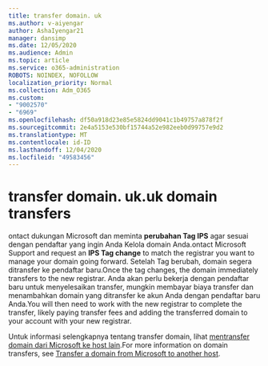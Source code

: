 ```yaml
---
title: transfer domain. uk
ms.author: v-aiyengar
author: AshaIyengar21
manager: dansimp
ms.date: 12/05/2020
ms.audience: Admin
ms.topic: article
ms.service: o365-administration
ROBOTS: NOINDEX, NOFOLLOW
localization_priority: Normal
ms.collection: Adm_O365
ms.custom:
- "9002570"
- "6969"
ms.openlocfilehash: df50a918d23e85e5824dd9041c1b49757a878f2f
ms.sourcegitcommit: 2e4a5153e530bf15744a52e982eeb0d99757e9d2
ms.translationtype: MT
ms.contentlocale: id-ID
ms.lasthandoff: 12/04/2020
ms.locfileid: "49583456"
---
```

# <a name="uk-domain-transfers"></a><span data-ttu-id="e526c-102">transfer domain. uk</span><span class="sxs-lookup"><span data-stu-id="e526c-102">.uk domain transfers</span></span>

<span data-ttu-id="e526c-103">ontact dukungan Microsoft dan meminta **perubahan Tag IPS** agar sesuai dengan pendaftar yang ingin Anda Kelola domain Anda.</span><span class="sxs-lookup"><span data-stu-id="e526c-103">ontact Microsoft Support and request an **IPS Tag change** to match the registrar you want to manage your domain going forward.</span></span> <span data-ttu-id="e526c-104">Setelah Tag berubah, domain segera ditransfer ke pendaftar baru.</span><span class="sxs-lookup"><span data-stu-id="e526c-104">Once the tag changes, the domain immediately transfers to the new registrar.</span></span> <span data-ttu-id="e526c-105">Anda akan perlu bekerja dengan pendaftar baru untuk menyelesaikan transfer, mungkin membayar biaya transfer dan menambahkan domain yang ditransfer ke akun Anda dengan pendaftar baru Anda.</span><span class="sxs-lookup"><span data-stu-id="e526c-105">You will then need to work with the new registrar to complete the transfer, likely paying transfer fees and adding the transferred domain to your account with your new registrar.</span></span>

<span data-ttu-id="e526c-106">Untuk informasi selengkapnya tentang transfer domain, lihat [mentransfer domain dari Microsoft ke host lain](https://docs.microsoft.com/microsoft-365/admin/get-help-with-domains/transfer-a-domain-from-microsoft-to-another-host?view=o365-worldwide).</span><span class="sxs-lookup"><span data-stu-id="e526c-106">For more information on domain transfers, see [Transfer a domain from Microsoft to another host](https://docs.microsoft.com/microsoft-365/admin/get-help-with-domains/transfer-a-domain-from-microsoft-to-another-host?view=o365-worldwide).</span></span>